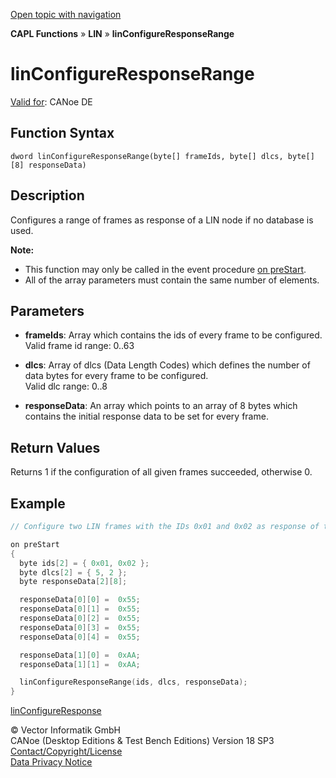 [Open topic with navigation](../../../../../CANoeDEFamily.htm#Topics/CAPLFunctions/LIN/Functions/CAPLfunctionLINConfigureResponseRange.md)

**CAPL Functions** » **LIN** » **linConfigureResponseRange**

# linConfigureResponseRange

[Valid for](../../../Shared/FeatureAvailability.md): CANoe DE

## Function Syntax

```
dword linConfigureResponseRange(byte[] frameIds, byte[] dlcs, byte[][8] responseData)
```

## Description

Configures a range of frames as response of a LIN node if no database is used.

**Note:**

- This function may only be called in the event procedure [on preStart](../../Other/EventProcedures/CAPLfunctionsEventproceduresMeasurementSystem.md).
- All of the array parameters must contain the same number of elements.

## Parameters

- **frameIds**: Array which contains the ids of every frame to be configured.  
  Valid frame id range: 0..63

- **dlcs**: Array of dlcs (Data Length Codes) which defines the number of data bytes for every frame to be configured.  
  Valid dlc range: 0..8

- **responseData**: An array which points to an array of 8 bytes which contains the initial response data to be set for every frame.

## Return Values

Returns 1 if the configuration of all given frames succeeded, otherwise 0.

## Example

```c
// Configure two LIN frames with the IDs 0x01 and 0x02 as response of the slave. The first frame contains 5 and the second one 2 data bytes.

on preStart
{
  byte ids[2] = { 0x01, 0x02 };
  byte dlcs[2] = { 5, 2 };
  byte responseData[2][8];

  responseData[0][0] =  0x55;
  responseData[0][1] =  0x55;
  responseData[0][2] =  0x55;
  responseData[0][3] =  0x55;
  responseData[0][4] =  0x55;

  responseData[1][0] =  0xAA;
  responseData[1][1] =  0xAA;

  linConfigureResponseRange(ids, dlcs, responseData);
}
```

[linConfigureResponse](CAPLfunctionLINConfigureResponse.md)

© Vector Informatik GmbH  
CANoe (Desktop Editions & Test Bench Editions) Version 18 SP3  
[Contact/Copyright/License](../../../Shared/ContactCopyrightLicense.md)  
[Data Privacy Notice](https://www.vector.com/int/en/company/get-info/privacy-policy/)